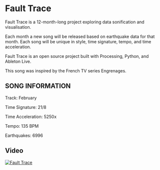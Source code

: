 # Fault Trace

Fault Trace is a 12-month-long project exploring data sonification and visualisation.

Each month a new song will be released based on earthquake data for that month. Each song will be unique in style, time signature, tempo, and time acceleration.

Fault Trace is an open source project built with Processing, Python, and Ableton Live.

This song was inspired by the French TV series Engrenages.

## SONG INFORMATION

Track: February

Time Signature: 21/8

Time Acceleration: 5250x

Tempo: 135 BPM

Earthquakes: 6996

## Video

[![Fault Trace](https://img.youtube.com/vi/WJ-J4suUoEQ/maxresdefault.jpg)](https://www.youtube.com/watch?v=WJ-J4suUoEQ)

